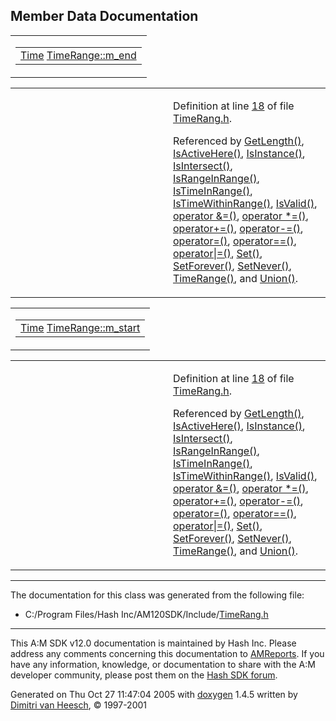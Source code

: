 ## Member Data Documentation

<span id="b306b69592d5e95d9f1732f97e938c8e" class="anchor"></span>

<table class="mdTable" data-cellpadding="2" data-cellspacing="0">
<colgroup>
<col style="width: 100%" />
</colgroup>
<tbody>
<tr>
<td class="mdRow"><table data-cellpadding="0" data-cellspacing="0" data-border="0">
<tbody>
<tr>
<td class="md" data-nowrap="" data-valign="top"><a href="classTime.md" class="el">Time</a> <a href="classTimeRange.md#b306b69592d5e95d9f1732f97e938c8e" class="el">TimeRange::m_end</a></td>
</tr>
</tbody>
</table></td>
</tr>
</tbody>
</table>

<table data-cellspacing="5" data-cellpadding="0" data-border="0">
<colgroup>
<col style="width: 50%" />
<col style="width: 50%" />
</colgroup>
<tbody>
<tr>
<td> </td>
<td><p>Definition at line <a href="TimeRang_8h-source.md#l00018" class="el">18</a> of file <a href="TimeRang_8h-source.md" class="el">TimeRang.h</a>.</p>
<p>Referenced by <a href="TimeRang_8h-source.md#l00075" class="el">GetLength()</a>, <a href="TimeRang_8h-source.md#l00099" class="el">IsActiveHere()</a>, <a href="TimeRang_8h-source.md#l00177" class="el">IsInstance()</a>, <a href="TimeRang_8h-source.md#l00083" class="el">IsIntersect()</a>, <a href="TimeRang_8h-source.md#l00095" class="el">IsRangeInRange()</a>, <a href="TimeRang_8h-source.md#l00087" class="el">IsTimeInRange()</a>, <a href="TimeRang_8h-source.md#l00091" class="el">IsTimeWithinRange()</a>, <a href="TimeRang_8h-source.md#l00079" class="el">IsValid()</a>, <a href="TimeRang_8h-source.md#l00121" class="el">operator &amp;=()</a>, <a href="TimeRang_8h-source.md#l00161" class="el">operator *=()</a>, <a href="TimeRang_8h-source.md#l00137" class="el">operator+=()</a>, <a href="TimeRang_8h-source.md#l00149" class="el">operator-=()</a>, <a href="TimeRang_8h-source.md#l00054" class="el">operator=()</a>, <a href="TimeRang_8h-source.md#l00103" class="el">operator==()</a>, <a href="TimeRang_8h-source.md#l00111" class="el">operator|=()</a>, <a href="TimeRang_8h-source.md#l00060" class="el">Set()</a>, <a href="TimeRang_8h-source.md#l00070" class="el">SetForever()</a>, <a href="TimeRang_8h-source.md#l00065" class="el">SetNever()</a>, <a href="TimeRang_8h-source.md#l00037" class="el">TimeRange()</a>, and <a href="TimeRang_8h-source.md#l00172" class="el">Union()</a>.</p></td>
</tr>
</tbody>
</table>

<span id="95a91412907506f30b4e92c4d5db99fc" class="anchor"></span>

<table class="mdTable" data-cellpadding="2" data-cellspacing="0">
<colgroup>
<col style="width: 100%" />
</colgroup>
<tbody>
<tr>
<td class="mdRow"><table data-cellpadding="0" data-cellspacing="0" data-border="0">
<tbody>
<tr>
<td class="md" data-nowrap="" data-valign="top"><a href="classTime.md" class="el">Time</a> <a href="classTimeRange.md#95a91412907506f30b4e92c4d5db99fc" class="el">TimeRange::m_start</a></td>
</tr>
</tbody>
</table></td>
</tr>
</tbody>
</table>

<table data-cellspacing="5" data-cellpadding="0" data-border="0">
<colgroup>
<col style="width: 50%" />
<col style="width: 50%" />
</colgroup>
<tbody>
<tr>
<td> </td>
<td><p>Definition at line <a href="TimeRang_8h-source.md#l00018" class="el">18</a> of file <a href="TimeRang_8h-source.md" class="el">TimeRang.h</a>.</p>
<p>Referenced by <a href="TimeRang_8h-source.md#l00075" class="el">GetLength()</a>, <a href="TimeRang_8h-source.md#l00099" class="el">IsActiveHere()</a>, <a href="TimeRang_8h-source.md#l00177" class="el">IsInstance()</a>, <a href="TimeRang_8h-source.md#l00083" class="el">IsIntersect()</a>, <a href="TimeRang_8h-source.md#l00095" class="el">IsRangeInRange()</a>, <a href="TimeRang_8h-source.md#l00087" class="el">IsTimeInRange()</a>, <a href="TimeRang_8h-source.md#l00091" class="el">IsTimeWithinRange()</a>, <a href="TimeRang_8h-source.md#l00079" class="el">IsValid()</a>, <a href="TimeRang_8h-source.md#l00121" class="el">operator &amp;=()</a>, <a href="TimeRang_8h-source.md#l00161" class="el">operator *=()</a>, <a href="TimeRang_8h-source.md#l00137" class="el">operator+=()</a>, <a href="TimeRang_8h-source.md#l00149" class="el">operator-=()</a>, <a href="TimeRang_8h-source.md#l00054" class="el">operator=()</a>, <a href="TimeRang_8h-source.md#l00103" class="el">operator==()</a>, <a href="TimeRang_8h-source.md#l00111" class="el">operator|=()</a>, <a href="TimeRang_8h-source.md#l00060" class="el">Set()</a>, <a href="TimeRang_8h-source.md#l00070" class="el">SetForever()</a>, <a href="TimeRang_8h-source.md#l00065" class="el">SetNever()</a>, <a href="TimeRang_8h-source.md#l00037" class="el">TimeRange()</a>, and <a href="TimeRang_8h-source.md#l00172" class="el">Union()</a>.</p></td>
</tr>
</tbody>
</table>

------------------------------------------------------------------------

The documentation for this class was generated from the following file:

- C:/Program Files/Hash Inc/AM120SDK/Include/<a href="TimeRang_8h-source.md" class="el">TimeRang.h</a>

------------------------------------------------------------------------

<span class="small">This A:M SDK v12.0 documentation is maintained by Hash Inc. Please address any comments concerning this documentation to [AMReports](http://www.hash.com/reports). If you have any information, knowledge, or documentation to share with the A:M developer community, please post them on the [Hash SDK forum](http://www.hash.com/forums/index.php?showforum=11).</span>

Generated on Thu Oct 27 11:47:04 2005 with [<span class="image placeholder" original-image-src="doxygen.png" original-image-title="" height="45" width="100" align="middle" border="0">doxygen</span>](http://www.doxygen.org/index.html) 1.4.5 written by [Dimitri van Heesch](mailto:dimitri@stack.nl), © 1997-2001
